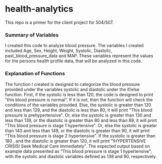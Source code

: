 # health-analytics
This repo is a primer for the client project for 504/507.
### Summary of Variables
I created this code to analyze blood pressure. The variables I created included Age, Sex, Height, Weight, Systolic, Diastolic, past_blood_pressure_data and MAP. These variables represent the values for the persons health profile data, that will be analyzed in this code. 
### Explanation of Functions
The function I created is designed to categorize the blood pressure provided under the variables systolic and diastolic under the if/else function. First, if the systolic is less than 120, the code is designed to print "this blood pressure is normal". If it is not, then the function will check the conditions of the variables provided. Else, the systolic is greater than 120 and less than 129, and the diastolic is less than 80, it will print "This blood pressure is prehypertensive". Or, else the systolic is greater than 130 and less than 139, or the diastolic is greater than 80 and less than 89, it will print "This blood pressure is stage 1 hypertensive". Or, else the systolic is greater than 140 and less than 149, or the diastolic is greater than 90, it will print "This blood pressure is stage 2 hypertensive". If the systolic is greater than 180 , and the diastolic is greater than 120, it will print "!HYPERTENSIVE CRISIS! Seek Medical Care Immediately". The expected output based on example data presented as "This blood pressure is stage 1 hypertensive", with the systolic and diastolic variables defined as 138 and 90, respectively. 
